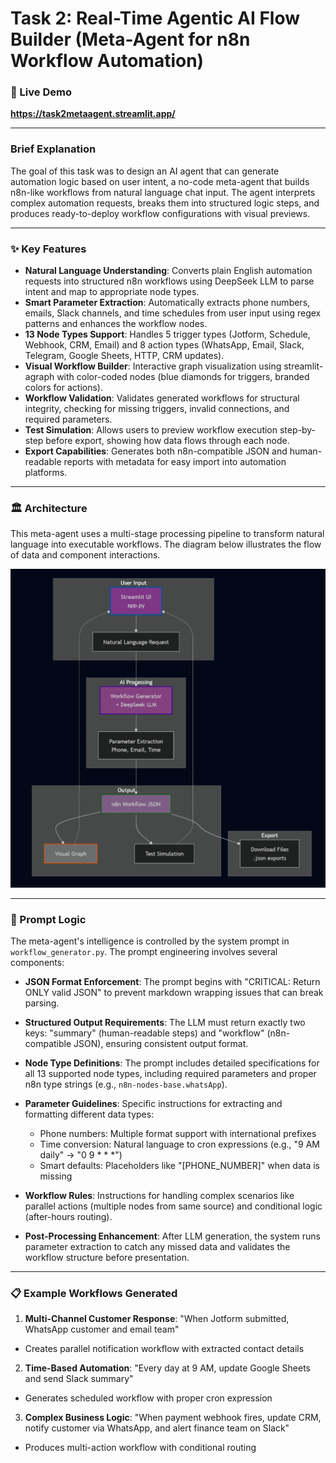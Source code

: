 # Task 2: Real-Time Agentic AI Flow Builder (Meta-Agent for n8n Workflow Automation)

### 🔴 Live Demo
**https://task2metaagent.streamlit.app/**

---

### Brief Explanation

The goal of this task was to design an AI agent that can generate automation logic based on user intent, a no-code meta-agent that builds n8n-like workflows from natural language chat input. The agent interprets complex automation requests, breaks them into structured logic steps, and produces ready-to-deploy workflow configurations with visual previews.

---

### ✨ Key Features

- **Natural Language Understanding**: Converts plain English automation requests into structured n8n workflows using DeepSeek LLM to parse intent and map to appropriate node types.
- **Smart Parameter Extraction**: Automatically extracts phone numbers, emails, Slack channels, and time schedules from user input using regex patterns and enhances the workflow nodes.
- **13 Node Types Support**: Handles 5 trigger types (Jotform, Schedule, Webhook, CRM, Email) and 8 action types (WhatsApp, Email, Slack, Telegram, Google Sheets, HTTP, CRM updates).
- **Visual Workflow Builder**: Interactive graph visualization using streamlit-agraph with color-coded nodes (blue diamonds for triggers, branded colors for actions).
- **Workflow Validation**: Validates generated workflows for structural integrity, checking for missing triggers, invalid connections, and required parameters.
- **Test Simulation**: Allows users to preview workflow execution step-by-step before export, showing how data flows through each node.
- **Export Capabilities**: Generates both n8n-compatible JSON and human-readable reports with metadata for easy import into automation platforms.

---

### 🏛️ Architecture

This meta-agent uses a multi-stage processing pipeline to transform natural language into executable workflows. The diagram below illustrates the flow of data and component interactions.

![Task 2 Architecture Diagram](task_2_diagram.png)

---

### 🧠 Prompt Logic

The meta-agent's intelligence is controlled by the system prompt in `workflow_generator.py`. The prompt engineering involves several components:

- **JSON Format Enforcement**: The prompt begins with "CRITICAL: Return ONLY valid JSON" to prevent markdown wrapping issues that can break parsing.

- **Structured Output Requirements**: The LLM must return exactly two keys: "summary" (human-readable steps) and "workflow" (n8n-compatible JSON), ensuring consistent output format.

- **Node Type Definitions**: The prompt includes detailed specifications for all 13 supported node types, including required parameters and proper n8n type strings (e.g., `n8n-nodes-base.whatsApp`).

- **Parameter Guidelines**: Specific instructions for extracting and formatting different data types:
    - Phone numbers: Multiple format support with international prefixes
    - Time conversion: Natural language to cron expressions (e.g., "9 AM daily" → "0 9 * * *")
    - Smart defaults: Placeholders like "[PHONE_NUMBER]" when data is missing

- **Workflow Rules**: Instructions for handling complex scenarios like parallel actions (multiple nodes from same source) and conditional logic (after-hours routing).

- **Post-Processing Enhancement**: After LLM generation, the system runs parameter extraction to catch any missed data and validates the workflow structure before presentation.

---

### 📋 Example Workflows Generated

1. **Multi-Channel Customer Response**: "When Jotform submitted, WhatsApp customer and email team"
- Creates parallel notification workflow with extracted contact details

2. **Time-Based Automation**: "Every day at 9 AM, update Google Sheets and send Slack summary"
- Generates scheduled workflow with proper cron expression

3. **Complex Business Logic**: "When payment webhook fires, update CRM, notify customer via WhatsApp, and alert finance team on Slack"
- Produces multi-action workflow with conditional routing